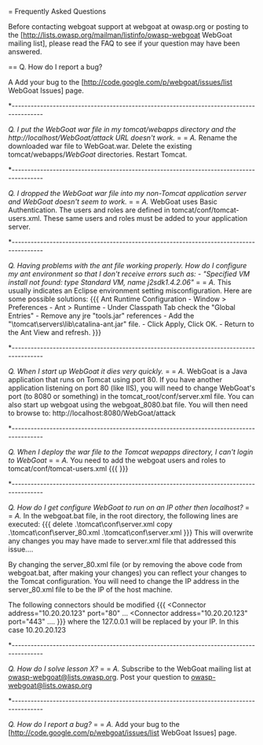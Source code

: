 = Frequently Asked Questions

Before contacting webgoat support at webgoat at owasp.org or posting to the [http://lists.owasp.org/mailman/listinfo/owasp-webgoat WebGoat mailing list], please read the FAQ to see if your question may have been answered.

==  Q. How do I report a bug?

A Add your bug to the [http://code.google.com/p/webgoat/issues/list WebGoat Issues] page.

*----------------------------------------------------------------------------------------

*Q. I put the WebGoat war file in my tomcat/webapps directory and the http://localhost/WebGoat/attack URL doesn't work.*
=  =
*A.* Rename the downloaded war file to WebGoat.war.  Delete the existing tomcat/webapps/*WebGoat* directories. Restart Tomcat.

*----------------------------------------------------------------------------------------

*Q. I dropped the WebGoat war file into my non-Tomcat application server and WebGoat doesn't seem to work.*
=  =
*A.* WebGoat uses Basic Authentication.  The users and roles are defined in tomcat/conf/tomcat-users.xml.  These same users and roles must be added to your application server.

*----------------------------------------------------------------------------------------

*Q. Having problems with the ant file working properly. How do I configure my ant environment so that I don't receive errors such as:
	- "Specified VM install not found: type Standard VM, name j2sdk1.4.2.06"*
=  =
*A.* This usually indicates an Eclipse environment setting misconfiguration. Here are some possible solutions:
{{{
	 Ant Runtime Configuration
		- Window > Preferences
		- Ant > Runtime
		- Under Classpath Tab check the "Global Entries"
		- Remove any jre "tools.jar" references
		- Add the "\tomcat\servers\lib\catalina-ant.jar" file.
		- Click Apply, Click OK.
		- Return to the Ant View and refresh.
}}}

*----------------------------------------------------------------------------------------

*Q. When I start up WebGoat it dies very quickly.*
=  =
*A.* WebGoat is a Java application that runs on Tomcat using port 80.  If you have another application listening on port 80 (like IIS), you will need to change WebGoat's port (to 8080 or something) in the tomcat_root/conf/server.xml file.  You can also start up webgoat using the webgoat_8080.bat file.  You will then need to browse to:
    http://localhost:8080/WebGoat/attack

*----------------------------------------------------------------------------------------

*Q. When I deploy the war file to the Tomcat wepapps directory, I can't login to WebGoat*
=  =
*A.* You need to add the webgoat users and roles to tomcat/conf/tomcat-users.xml
{{{
    <?xml version="1.0" encoding="UTF-8"?>
    <tomcat-users>
      <role rolename="webgoat_basic"/>
      <role rolename="webgoat_admin"/>
      <role rolename="webgoat_user"/>
      <role rolename="tomcat"/>
      <user password="webgoat" roles="webgoat_admin" username="webgoat"/>
      <user password="basic" roles="webgoat_user,webgoat_basic" username="basic"/>
      <user password="tomcat" roles="tomcat" username="tomcat"/>
      <user password="guest" roles="webgoat_user" username="guest"/>
    </tomcat-users>
}}}

*----------------------------------------------------------------------------------------

*Q. How do I get configure WebGoat to run on an IP other then localhost?*
=  =
*A.* In the webgoat.bat file, in the root directory, the following lines are executed: 
{{{
      delete .\tomcat\conf\server.xml 
      copy .\tomcat\conf\server_80.xml .\tomcat\conf\server.xml 
}}}
   This will overwrite any changes you may have made to server.xml file that addressed this issue.... 

   By changing the server_80.xml file (or by removing the above code from webgoat.bat, after making your changes) you can reflect your changes to the Tomcat configuration. You will need to change the IP address in the server_80.xml file to be the IP of the host machine.

   The following connectors should be modified
{{{
      <!-- Define a non-SSL HTTP/1.1 Connector on port 8080 --> 
      <Connector address="10.20.20.123" port="80" 
      ... 
      <!-- Define a SSL HTTP/1.1 Connector on port 8443 --> 
      <Connector address="10.20.20.123" port="443" 
      .... 
}}}
   where the 127.0.0.1 will be replaced by your IP. In this case 10.20.20.123

*----------------------------------------------------------------------------------------

*Q. How do I solve lesson X?*
=  =
*A.* Subscribe to the WebGoat mailing list at owasp-webgoat@lists.owasp.org.
   Post your question to owasp-webgoat@lists.owasp.org

*----------------------------------------------------------------------------------------

*Q. How do I report a bug?*
=  =
*A.* Add your bug to the [http://code.google.com/p/webgoat/issues/list WebGoat Issues] page.